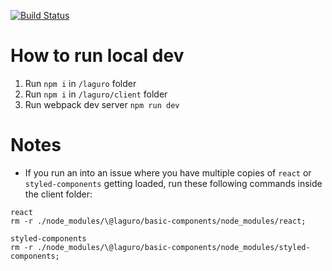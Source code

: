 [![Build Status](https://semaphoreci.com/api/v1/projects/a3855047-87c5-431b-9b73-d0e9f2e6506a/2034783/badge.svg)](https://semaphoreci.com/laguro/laguro)

# How to run local dev
1. Run `npm i` in `/laguro` folder
2. Run `npm i` in `/laguro/client` folder
3. Run webpack dev server `npm run dev`

# Notes
- If you run an into an issue where you have multiple copies of `react` or `styled-components` getting loaded, run these following commands inside the client folder:
```
react
rm -r ./node_modules/\@laguro/basic-components/node_modules/react;

styled-components
rm -r ./node_modules/\@laguro/basic-components/node_modules/styled-components;
```
